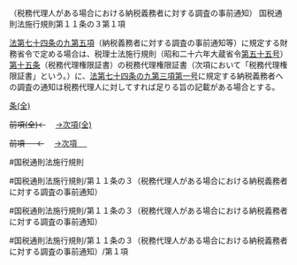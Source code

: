 （税務代理人がある場合における納税義務者に対する調査の事前通知）
国税通則法施行規則第１１条の３第１項

[法第七十四条の九第五項](国税通則法＿＿＿＿＿第７４条の９第５項)（納税義務者に対する調査の事前通知等）に規定する財務省令で定める場合は、税理士法施行規則（昭和二十六年大蔵省令[第五十五号](国税通則法施行規則＿第１１条の３第１項第５５号)）[第十五条](国税通則法施行規則＿第１５条第１項)（税務代理権限証書）の税務代理権限証書（次項において「税務代理権限証書」という。）に、[法第七十四条の九第三項第一号](国税通則法＿＿＿＿＿第７４条の９第３項第１号)に規定する納税義務者への調査の通知は税務代理人に対してすれば足りる旨の記載がある場合とする。

[条(全)](国税通則法施行規則＿第１１条の３_.md)

~~前項(全)←~~　  [→次項(全)](国税通則法施行規則＿第１１条の３第２項_.md)

~~前項 　 ←~~　  [→次項 　 ](国税通則法施行規則＿第１１条の３第２項.md)



#国税通則法施行規則

#国税通則法施行規則/第１１条の３（税務代理人がある場合における納税義務者に対する調査の事前通知）

#国税通則法施行規則/第１１条の３（税務代理人がある場合における納税義務者に対する調査の事前通知）

#国税通則法施行規則/第１１条の３（税務代理人がある場合における納税義務者に対する調査の事前通知）/第１項


